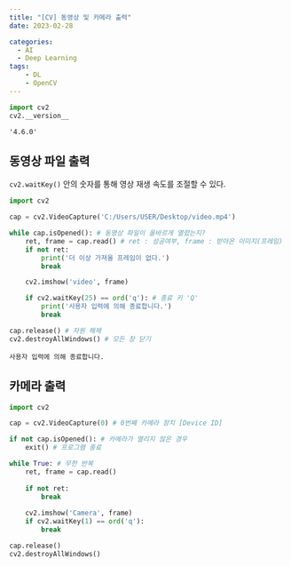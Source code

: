```yaml
---
title: "[CV] 동영상 및 카메라 출력"
date: 2023-02-28

categories:
  - AI
  - Deep Learning
tags:
    - DL
    - OpenCV
---
```


```python
import cv2
cv2.__version__
```




    '4.6.0'



## 동영상 파일 출력

`cv2.waitKey()` 안의 숫자를 통해 영상 재생 속도를 조절할 수 있다.


```python
import cv2

cap = cv2.VideoCapture('C:/Users/USER/Desktop/video.mp4')

while cap.isOpened(): # 동영상 파일이 올바르게 열렸는지?
    ret, frame = cap.read() # ret : 성공여부, frame : 받아온 이미지(프레임)
    if not ret:
        print('더 이상 가져올 프레임이 없다.')
        break

    cv2.imshow('video', frame)

    if cv2.waitKey(25) == ord('q'): # 종료 키 'Q'
        print('사용자 입력에 의해 종료합니다.')
        break

cap.release() # 자원 해제
cv2.destroyAllWindows() # 모든 창 닫기
```

    사용자 입력에 의해 종료합니다.
    

## 카메라 출력


```python
import cv2

cap = cv2.VideoCapture(0) # 0번째 카메라 장치 [Device ID]

if not cap.isOpened(): # 카메라가 열리지 않은 경우
    exit() # 프로그램 종료

while True: # 무한 반복
    ret, frame = cap.read()
    
    if not ret:
        break
    
    cv2.imshow('Camera', frame)
    if cv2.waitKey(1) == ord('q'):
        break

cap.release()
cv2.destroyAllWindows()
```

